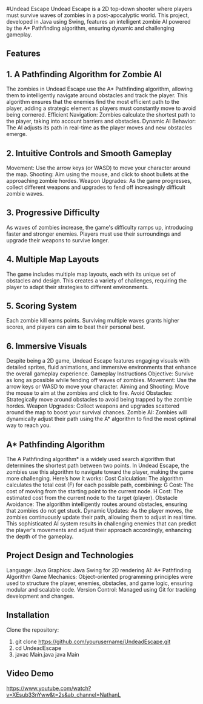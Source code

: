 #Undead Escape
Undead Escape is a 2D top-down shooter where players must survive waves of zombies in a post-apocalyptic world. This project, developed in Java using Swing, features an intelligent zombie AI powered by the A* Pathfinding algorithm, ensuring dynamic and challenging gameplay.

## Features
## 1. A Pathfinding Algorithm for Zombie AI
The zombies in Undead Escape use the A* Pathfinding algorithm, allowing them to intelligently navigate around obstacles and track the player. This algorithm ensures that the enemies find the most efficient path to the player, adding a strategic element as players must constantly move to avoid being cornered.
Efficient Navigation: Zombies calculate the shortest path to the player, taking into account barriers and obstacles.
Dynamic AI Behavior: The AI adjusts its path in real-time as the player moves and new obstacles emerge.

## 2. Intuitive Controls and Smooth Gameplay
Movement: Use the arrow keys (or WASD) to move your character around the map.
Shooting: Aim using the mouse, and click to shoot bullets at the approaching zombie hordes.
Weapon Upgrades: As the game progresses, collect different weapons and upgrades to fend off increasingly difficult zombie waves.

## 3. Progressive Difficulty
As waves of zombies increase, the game's difficulty ramps up, introducing faster and stronger enemies.
Players must use their surroundings and upgrade their weapons to survive longer.

## 4. Multiple Map Layouts
The game includes multiple map layouts, each with its unique set of obstacles and design. This creates a variety of challenges, requiring the player to adapt their strategies to different environments.

## 5. Scoring System
Each zombie kill earns points. Surviving multiple waves grants higher scores, and players can aim to beat their personal best.

## 6. Immersive Visuals
Despite being a 2D game, Undead Escape features engaging visuals with detailed sprites, fluid animations, and immersive environments that enhance the overall gameplay experience.
Gameplay Instructions
Objective: Survive as long as possible while fending off waves of zombies.
Movement: Use the arrow keys or WASD to move your character.
Aiming and Shooting: Move the mouse to aim at the zombies and click to fire.
Avoid Obstacles: Strategically move around obstacles to avoid being trapped by the zombie hordes.
Weapon Upgrades: Collect weapons and upgrades scattered around the map to boost your survival chances.
Zombie AI: Zombies will dynamically adjust their path using the A* algorithm to find the most optimal way to reach you.

## A* Pathfinding Algorithm
The A Pathfinding algorithm* is a widely used search algorithm that determines the shortest path between two points. In Undead Escape, the zombies use this algorithm to navigate toward the player, making the game more challenging. Here’s how it works:
Cost Calculation: The algorithm calculates the total cost (F) for each possible path, combining:
G Cost: The cost of moving from the starting point to the current node.
H Cost: The estimated cost from the current node to the target (player).
Obstacle Avoidance: The algorithm intelligently routes around obstacles, ensuring that zombies do not get stuck.
Dynamic Updates: As the player moves, the zombies continuously update their path, allowing them to adjust in real time.
This sophisticated AI system results in challenging enemies that can predict the player's movements and adjust their approach accordingly, enhancing the depth of the gameplay.

## Project Design and Technologies
Language: Java
Graphics: Java Swing for 2D rendering
AI: A* Pathfinding Algorithm
Game Mechanics: Object-oriented programming principles were used to structure the player, enemies, obstacles, and game logic, ensuring modular and scalable code.
Version Control: Managed using Git for tracking development and changes.

## Installation
Clone the repository:
1. git clone https://github.com/yourusername/UndeadEscape.git
2. cd UndeadEscape
3. javac Main.java
java Main

## Video Demo
https://www.youtube.com/watch?v=XEsub33nYww&t=2s&ab_channel=NathanL
